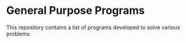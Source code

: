 # General Purpose Programs
This repository contains a list of programs developed to solve various problems
